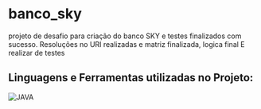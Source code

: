 # banco_sky
projeto de desafio para criação do banco SKY e testes finalizados com sucesso. Resoluções no URI realizadas e matriz finalizada, logica  final 
E realizar de testes 
## Linguagens e Ferramentas utilizadas no Projeto:

![JAVA](https://img.shields.io/badge/Java-ED8B00?style=for-the-badge&logo=openjdk&logoColor=white)
